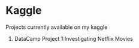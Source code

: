 # Kaggle
Projects currently available on my kaggle
1. DataCamp Project 1:Investigating Netflix Movies
